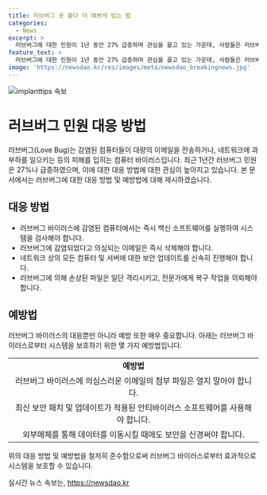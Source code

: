 ```yaml
---
title: 러브버그 옷 붙다 더 예쁘게 입는 법
categories:
  - News
excerpt: >
  러브버그에 대한 민원이 1년 동안 27% 급증하며 관심을 끌고 있는 가운데, 사람들은 러브버그를 퇴치하는 방법에 대해 더 많은 관심을 보이고 있습니다.
feature_text: >
  러브버그에 대한 민원이 1년 동안 27% 급증하며 관심을 끌고 있는 가운데, 사람들은 러브버그를 퇴치하는 방법에 대해 더 많은 관심을 보이고 있습니다.
image: 'https://newsdao.kr/res/images/meta/newsdao_breakingnews.jpg'
---
```


<p><img src="https://newsdao.kr/res/images/meta/newsdao_breakingnews.jpg" alt="implanttips 속보" /></p>

<h1>러브버그 민원 대응 방법</h1>

<p data-ke-size="size16">러브버그(Love Bug)는 감염된 컴퓨터들이 대량의 이메일을 전송하거나, 네트워크에 과부하를 일으키는 등의 피해를 입히는 컴퓨터 바이러스입니다. 최근 1년간 러브버그 민원은 27%나 급증하였으며, 이에 대한 대응 방법에 대한 관심이 높아지고 있습니다. 본 문서에서는 러브버그에 대한 대응 방법 및 예방법에 대해 제시하겠습니다.</p>

<h2 data-ke-size="size26">대응 방법</h2>

<ul>
  <li>러브버그 바이러스에 감염된 컴퓨터에서는 즉시 백신 소프트웨어를 실행하여 시스템을 검사해야 합니다.</li>
  <li>러브버그에 감염되었다고 의심되는 이메일은 즉시 삭제해야 합니다.</li>
  <li>네트워크 상의 모든 컴퓨터 및 서버에 대한 보안 업데이트를 신속히 진행해야 합니다.</li>
  <li>러브버그에 의해 손상된 파일은 일단 격리시키고, 전문가에게 복구 작업을 의뢰해야 합니다.</li>
</ul>

<h2 data-ke-size="size26">예방법</h2>

<p data-ke-size="size16">러브버그 바이러스의 대응뿐만 아니라 예방 또한 매우 중요합니다. 아래는 러브버그 바이러스로부터 시스템을 보호하기 위한 몇 가지 예방법입니다.</p>

<table>
  <tr>
    <td style="text-align: center; height: 17px;"><b>예방법</b></td>
  </tr>
  <tr>
    <td style="text-align: center; height: 17px;">러브버그 바이러스에 의심스러운 이메일의 첨부 파일은 열지 말아야 합니다.</td>
  </tr>
  <tr>
    <td style="text-align: center; height: 17px;">최신 보안 패치 및 업데이트가 적용된 안티바이러스 소프트웨어를 사용해야 합니다.</td>
  </tr>
  <tr>
    <td style="text-align: center; height: 17px;">외부매체를 통해 데이터를 이동시킬 때에도 보안을 신경써야 합니다.</td>
  </tr>
</table>

<p data-ke-size="size16">위의 대응 방법 및 예방법을 철저히 준수함으로써 러브버그 바이러스로부터 효과적으로 시스템을 보호할 수 있습니다.</p>
실시간 뉴스 속보는, <a href="https://newsdao.kr" rel="dofollow">https://newsdao.kr</a>


